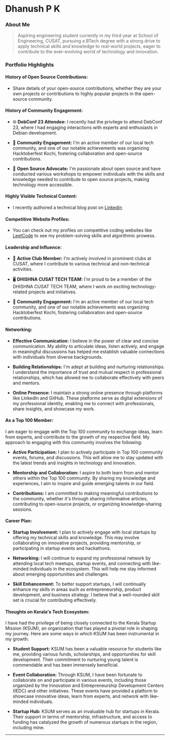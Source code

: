 # Dhanush P K

### About Me

>Aspiring engineering student currently in my third year at School of Engineering, CUSAT, pursuing a BTech degree with a strong drive to apply technical skills and knowledge to real-world projects, eager to contribute to the ever-evolving world of technology and innovation.


### Portfolio Highlights
#### History of Open Source Contributions:

- Share details of your open-source contributions, whether they are your own projects or contributions to highly popular projects in the open-source community.

#### History of Community Engagement:
- 🌐 **DebConf 23 Attendee:** I recently had the privilege to attend DebConf 23, where I had engaging interactions with experts and enthusiasts in Debian development.

- 👥 **Community Engagement:** I'm an active member of our local tech community, and one of our notable achievements was organizing Hacktoberfest Kochi, fostering collaboration and open-source contributions.

- 🚀 **Open Source Advocate:** I'm passionate about open source and have conducted various workshops to empower individuals with the skills and knowledge needed to contribute to open source projects, making technology more accessible.

#### Highly Visible Technical Content:

- I recently authored a technical blog post on [Linkedin](https://www.linkedin.com/posts/dhanush-p-k-a6aa1a1b6_gdg-gdgkozhikode-google-activity-7007672005705572352-AqTa/)


#### Competitive Website Profiles:

- You can check out my profiles on competitive coding websites like [LeetCode](https://leetcode.com/Dhanushpk_50/) to see my problem-solving skills and algorithmic prowess.

#### Leadership and Influence:

- 🏢 **Active Club Member:** I'm actively involved in prominent clubs at CUSAT, where I contribute to various technical and non-technical activities.

- 🖥️ **DHISHNA CUSAT TECH TEAM:** I'm proud to be a member of the DHISHNA CUSAT TECH TEAM, where I work on exciting technology-related projects and initiatives.

- 👥 **Community Engagement:** I'm an active member of our local tech community, and one of our notable achievements was organizing Hacktoberfest Kochi, fostering collaboration and open-source contributions.

#### Networking:

- **Effective Communication:** I believe in the power of clear and concise communication. My ability to articulate ideas, listen actively, and engage in meaningful discussions has helped me establish valuable connections with individuals from diverse backgrounds.

- **Building Relationships:** I'm adept at building and nurturing relationships. I understand the importance of trust and mutual respect in professional relationships, which has allowed me to collaborate effectively with peers and mentors.

- **Online Presence:** I maintain a strong online presence through platforms like LinkedIn and GitHub. These platforms serve as digital extensions of my professional identity, enabling me to connect with professionals, share insights, and showcase my work.

#### As a Top 100 Member:

I am eager to engage with the Top 100 community to exchange ideas, learn from experts, and contribute to the growth of my respective field. My approach to engaging with this community involves the following:

- **Active Participation:** I plan to actively participate in Top 100 community events, forums, and discussions. This will allow me to stay updated with the latest trends and insights in technology and innovation.

- **Mentorship and Collaboration:** I aspire to both learn from and mentor others within the Top 100 community. By sharing my knowledge and experiences, I aim to inspire and guide emerging talents in our field.

- **Contributions:** I am committed to making meaningful contributions to the community, whether it's through sharing informative articles, contributing to open-source projects, or organizing knowledge-sharing sessions.

#### Career Plan:

- **Startup Involvement:** I plan to actively engage with local startups by offering my technical skills and knowledge. This may involve collaborating on innovative projects, providing mentorship, or participating in startup events and hackathons.

- **Networking:** I will continue to expand my professional network by attending local tech meetups, startup events, and connecting with like-minded individuals in the ecosystem. This will help me stay informed about emerging opportunities and challenges.

- **Skill Enhancement:** To better support startups, I will continually enhance my skills in areas such as entrepreneurship, product development, and business strategy. I believe that a well-rounded skill set is crucial for contributing effectively.

#### Thoughts on Kerala's Tech Ecosystem:

I have had the privilege of being closely connected to the Kerala Startup Mission (KSUM), an organization that has played a pivotal role in shaping my journey. Here are some ways in which KSUM has been instrumental in my growth:

- **Student Support:** KSUM has been a valuable resource for students like me, providing various funds, scholarships, and opportunities for skill development. Their commitment to nurturing young talent is commendable and has been immensely beneficial.

- **Event Collaboration:** Through KSUM, I have been fortunate to collaborate on and participate in various events, including those organized by the Innovation and Entrepreneurship Development Centers (IEDC) and other initiatives. These events have provided a platform to showcase innovative ideas, learn from experts, and network with like-minded individuals.

- **Startup Hub:** KSUM serves as an invaluable hub for startups in Kerala. Their support in terms of mentorship, infrastructure, and access to funding has catalyzed the growth of numerous startups in the region, including mine.

---
